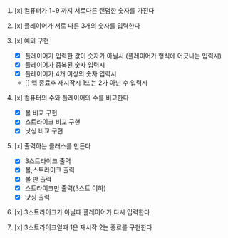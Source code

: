 1. [x] 컴퓨터가 1~9 까지 서로다른 랜덤한 숫자를 가진다
2. [x] 플레이어가 서로 다른 3개의 숫자를 입력한다
3. [x] 예외 구현

   - [x] 플레이어가 입력한 값이 숫자가 아닐시 (플레이어가 형식에 어긋나는 입력시)
   - [x] 플레이어가 중복된 숫자 입력시
   - [x] 플레이어가 4개 이상의 숫자 입력시
   - [] 앱 종료후 재시작시 1또는 2가 아닌 수 입력시

4. [x] 컴퓨터의 수와 플레이어의 수를 비교한다

   - [x] 볼 비교 구현
   - [x] 스트라이크 비교 구현
   - [x] 낫싱 비교 구현

5. [x] 출력하는 클래스를 만든다

   - [x] 3스트라이크 출력
   - [x] 볼,스트라이크 출력
   - [x] 볼 만 출력
   - [x] 스트라이크만 출력(3스트 이하)
   - [x] 낫싱 출력

6. [x] 3스트라이크가 아닐때 플레이어가 다시 입력한다
7. [x] 3스트라이크일때 1은 재시작 2는 종료를 구현한다
